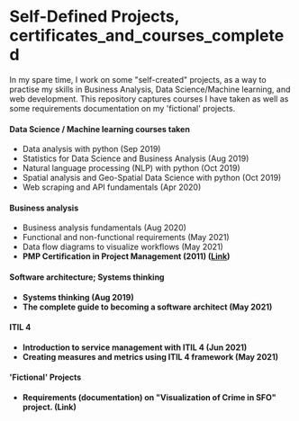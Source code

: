 # Self-Defined Projects, certificates_and_courses_completed
In my spare time, I work on some "self-created" projects, as a way to practise my skills in Business Analysis, Data Science/Machine learning, and web development. This repository captures courses I have taken as well as some requirements documentation on my 'fictional' projects.

#### Data Science / Machine learning courses taken 
- Data analysis with python (Sep 2019) 
- Statistics for Data Science and Business Analysis (Aug 2019)
- Natural language processing (NLP) with python (Oct 2019)
- Spatial analysis and Geo-Spatial Data Science with python (Oct 2019) 
- Web scraping and API fundamentals (Apr 2020)

#### Business analysis 
- Business analysis fundamentals (Aug 2020) 
- Functional and non-functional requirements (May 2021) 
- Data flow diagrams to visualize workflows (May 2021)
- <b>PMP<b> Certification in Project Management (2011) (<a href="https://www.pmi.org/certifications/certification-resources/registry">Link</a>) 

#### Software architecture; Systems thinking
- Systems thinking (Aug 2019)
- The complete guide to becoming a software architect (May 2021) 

#### ITIL 4 
- Introduction to service management with ITIL 4 (Jun 2021)
- Creating measures and metrics using ITIL 4 framework (May 2021)

#### 'Fictional' Projects 
- Requirements (documentation) on "Visualization of Crime in SFO" project. (Link)

